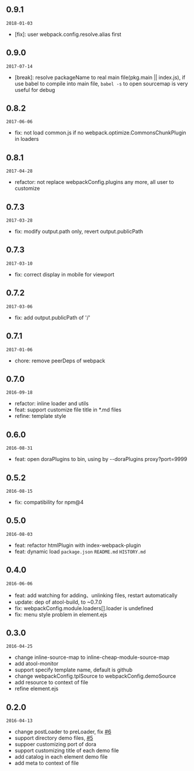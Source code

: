 ## 0.9.1

`2018-01-03`

- [fix]: user webpack.config.resolve.alias first

## 0.9.0

`2017-07-14`

- [break]: resolve packageName to real main file(pkg.main || index.js), if use babel to compile into main file, `babel -s` to open sourcemap is very useful for debug

## 0.8.2

`2017-06-06`

- fix: not load common.js if no webpack.optimize.CommonsChunkPlugin in loaders


## 0.8.1

`2017-04-28`

- refactor: not replace webpackConfig.plugins any more, all user to customize

## 0.7.3

`2017-03-28`

- fix: modify output.path only, revert output.publicPath

## 0.7.3

`2017-03-10`

- fix: correct display in mobile for viewport

## 0.7.2

`2017-03-06`

- fix: add output.publicPath of '/'

## 0.7.1

`2017-01-06`

- chore: remove peerDeps of webpack

## 0.7.0

`2016-09-18`

- refactor: inline loader and utils
- feat: support customize file title in *.md files
- refine: template style

## 0.6.0

`2016-08-31`

- feat: open doraPlugins to bin, using by --doraPlugins proxy?port=9999


## 0.5.2

`2016-08-15`

- fix: compatibility for npm@4

## 0.5.0

`2016-08-03`

- feat: refactor htmlPlugin with index-webpack-plugin
- feat: dynamic load `package.json` `README.md` `HISTORY.md`


## 0.4.0

`2016-06-06`

- feat: add watching for adding、unlinking files, restart automatically
- update: dep of atool-build, to ~0.7.0
- fix: webpackConfig.module.loaders[].loader is undefined
- fix: menu style problem in element.ejs


## 0.3.0

`2016-04-25`

- change inline-source-map to inline-cheap-module-source-map
- add atool-monitor
- support specify template name, default is github
- change webpackConfig.tplSource to webpackConfig.demoSource
- add resource to context of file
- refine element.ejs

## 0.2.0

`2016-04-13`

- change postLoader to preLoader, fix [#6](https://github.com/ant-tool/atool-doc/issues/6)
- support directory demo files, [#5](https://github.com/ant-tool/atool-doc/issues/5)
- suppoer customizing port of dora
- support customizing title of each demo file
- add catalog in each element demo file
- add meta to context of file
